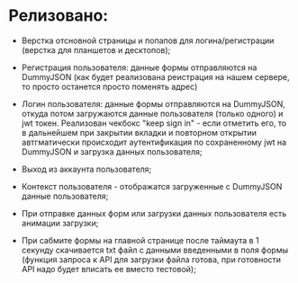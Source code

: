 # Релизовано:

- Верстка отсновной страницы и попапов для логина/регистрации (верстка для планшетов и десктопов);

- Регистрация пользователя: данные формы отправляются на DummyJSON (как будет реализована реистрация на нашем сервере, то просто останется просто поменять адрес)

- Логин пользователя: данные формы отправляются на DummyJSON, откуда потом загружаются данные пользователя (только одного) и jwt токен. Реализован чекбокс "keep sign in" - если отметить его, то в дальнейшем при закрытии вкладки и повторном открытии автгматически происходит аутентификация по сохраненному jwt на DummyJSON и загрузка данных пользователя;

- Выход из аккаунта пользователя;

- Контекст пользователя - отображатся загруженные с DummyJSON данные пользователя;

- При отправке данных форм или загрузки данных пользователя есть анимации загрузки;

- При сабмите формы на главной странице после таймаута в 1 секунду скачивается txt файл с данными введенными в поля формы (функция запроса к API для загрузки файла готова, при готовности API надо будет вписать ее вместо тестовой);